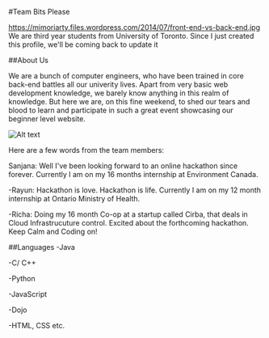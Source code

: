 #Team Bits Please


https://mimoriarty.files.wordpress.com/2014/07/front-end-vs-back-end.jpg
We are third year students from University of Toronto. Since I just created this profile, we'll be coming back to update it

##About Us

We are a bunch of computer engineers, who have been trained in core back-end battles all our univerity lives. Apart from very basic web development knowledge, we barely know anything in this realm of knowledge. But here we are, on this fine weekend, to shed our tears and blood to learn and participate in such a great event showcasing our beginner level website. 

![Alt text](https://mimoriarty.files.wordpress.com/2014/07/front-end-vs-back-end.jpg)

Here are a few words from the team members:

Sanjana: Well I've been looking forward to an online hackathon since forever. Currently I am on my 16 months internship at Environment Canada.

-Rayun: Hackathon is love. Hackathon is life. Currently I am on my 12 month internship at Ontario Ministry of Health.

-Richa: Doing my 16 month Co-op at a startup called Cirba, that deals in Cloud Infrastrucuture control. Excited about the forthcoming hackathon. Keep Calm and Coding on!


##Languages
-Java

-C/ C++

-Python

-JavaScript

-Dojo

-HTML, CSS etc.
